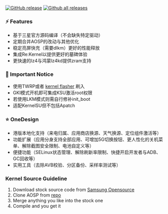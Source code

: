 [![GitHub release](https://img.shields.io/github/release/qlenlen/android_kernel_samsung_sm8550)](https://GitHub.com/qlenlen/android_kernel_samsung_sm8550/releases/) 
[![Github all releases](https://img.shields.io/github/downloads/qlenlen/android_kernel_samsung_sm8550/total)](https://GitHub.com/qlenlen/android_kernel_samsung_sm8550/releases/)
### :zap: Features
- 基于三星官方源码编译（不会缺失特定驱动）
- 定期合并AOSP的改动与其他优化
- 稳定亮屏快充（需要dlkm）更好的性能释放
- 集成Re:Kernel以提供更好的墓碑体验
- 更快速的lz4与鸿蒙lz4kd提供zram支持

### 🔖 Important Notice
- 使用TWRP或者 [kernel flasher](https://github.com/qlenlen/KernelFlasher/releases) 刷入
- GKI模式开机即可集成KSU激活root权限
- 若使用LKM模式则需自行修补init_boot
- 适配KernelSU但不包括Apatch

### ⭐ OneDesign
- 港版本地化支持（来电归属、应用商店换源、天气换源、定位组件激活等）
- 功能扩展（应用分身支持全部应用、可增加5G切换按钮、更人性化的关机菜单、解除截图安全限制、电池自定义等）
- 便捷功能（SELinux状态管理、解除刷新率限制、快捷开启开发者与ADB、GC回收等）
- 实用工具（去除AVB校验、分区备份、采样率测试等）

### Kernel Source Guideline
1. Download stock source code from [Samsung Opensource](https://opensource.samsung.com/uploadSearch?searchValue=S918B)
2. Clone AOSP from [repo](https://github.com/aosp-mirror/kernel_common/tree/android13-5.15-lts)
3. Merge anything you like into the stock one
4. Compile and you get it
